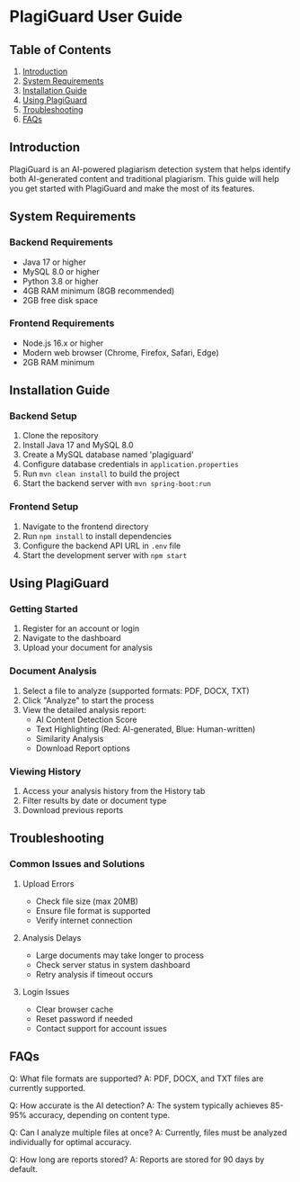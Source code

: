 # PlagiGuard User Guide

## Table of Contents
1. [Introduction](#introduction)
2. [System Requirements](#system-requirements)
3. [Installation Guide](#installation-guide)
4. [Using PlagiGuard](#using-plagiguard)
5. [Troubleshooting](#troubleshooting)
6. [FAQs](#faqs)

## Introduction
PlagiGuard is an AI-powered plagiarism detection system that helps identify both AI-generated content and traditional plagiarism. This guide will help you get started with PlagiGuard and make the most of its features.

## System Requirements

### Backend Requirements
- Java 17 or higher
- MySQL 8.0 or higher
- Python 3.8 or higher
- 4GB RAM minimum (8GB recommended)
- 2GB free disk space

### Frontend Requirements
- Node.js 16.x or higher
- Modern web browser (Chrome, Firefox, Safari, Edge)
- 2GB RAM minimum

## Installation Guide

### Backend Setup
1. Clone the repository
2. Install Java 17 and MySQL 8.0
3. Create a MySQL database named 'plagiguard'
4. Configure database credentials in `application.properties`
5. Run `mvn clean install` to build the project
6. Start the backend server with `mvn spring-boot:run`

### Frontend Setup
1. Navigate to the frontend directory
2. Run `npm install` to install dependencies
3. Configure the backend API URL in `.env` file
4. Start the development server with `npm start`

## Using PlagiGuard

### Getting Started
1. Register for an account or login
2. Navigate to the dashboard
3. Upload your document for analysis

### Document Analysis
1. Select a file to analyze (supported formats: PDF, DOCX, TXT)
2. Click "Analyze" to start the process
3. View the detailed analysis report:
   - AI Content Detection Score
   - Text Highlighting (Red: AI-generated, Blue: Human-written)
   - Similarity Analysis
   - Download Report options

### Viewing History
1. Access your analysis history from the History tab
2. Filter results by date or document type
3. Download previous reports

## Troubleshooting

### Common Issues and Solutions

1. Upload Errors
   - Check file size (max 20MB)
   - Ensure file format is supported
   - Verify internet connection

2. Analysis Delays
   - Large documents may take longer to process
   - Check server status in system dashboard
   - Retry analysis if timeout occurs

3. Login Issues
   - Clear browser cache
   - Reset password if needed
   - Contact support for account issues

## FAQs

Q: What file formats are supported?
A: PDF, DOCX, and TXT files are currently supported.

Q: How accurate is the AI detection?
A: The system typically achieves 85-95% accuracy, depending on content type.

Q: Can I analyze multiple files at once?
A: Currently, files must be analyzed individually for optimal accuracy.

Q: How long are reports stored?
A: Reports are stored for 90 days by default.

